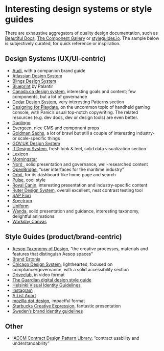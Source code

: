 # Interesting design systems or style guides

<!--BREAK-->

There are exhaustive aggregators of quality design documentation, such as [Beautiful Docs](https://github.com/PharkMillups/beautiful-docs), [The Component Gallery](https://component.gallery/) or [styleguides.io](http://styleguides.io/). The sample below is subjectively curated, for quick reference or inspiration.

<!-- [Designing Inspired Style Guides](https://speakerdeck.com/malarkey/designing-inspired-style-guides) -->

## Design Systems (UX/UI-centric)

- [Audi](http://www.audi.com/ci/en/guides/user-interface/introduction.html), with a companion brand guide
- [Atlassian Design System](https://atlassian.design/)
- [Biings Design System](https://biings.design/#/)
- [Blueprint](http://blueprintjs.com/) by Palantir
- [Canada.ca design system](https://www.canada.ca/en/government/about/design-system.html), interesting goals and content; few components, but a lot of governance
- [Cedar Design System](https://rei.github.io/rei-cedar-docs/), very interesting Patterns section
- [Designing for Playdate](https://sdk.play.date/1.11.1/Designing%20for%20Playdate.html), on the uncommon topic of handheld gaming console, with Panic’s usual top-notch copywriting. The related resources (e.g. dev docs, dev or design tools) are even better.
- [Duolingo](https://www.duolingo.com/design/)
- [Evergeen](https://evergreen.segment.com/), nice CMS and component props
- [Goldman Sachs](https://design.gs.com/home), a lot of brawl but still a couple of interesting industry- or scale-specific things
- [GOV.UK Design System](https://design-system.service.gov.uk/)
- [If Design System](https://design.if.eu/), fresh look & feel, solid data visualization section
- [Lexicon](https://lexicondesign.io/)
- [Morningstar](http://designsystem.morningstar.com/)
- [Nord ](https://nordhealth.design/), solid presentation and governance, well-researched content
- [OpenBridge](https://openbridge-ds.webflow.io), “user interfaces for the maritime industry”
- [Orbit](https://orbit.kiwi/), for its dashboard-like home page and search
- [Pulse](https://pulse.heartbeat.ua/), cool style
- [Royal Canin](http://developer.royalcanin.com/), interesting presentation and industry-specific content
- [Ruter Design System](https://components.ruter.as/), overall excellent, neat contrast testing tool
- [SAP Fiori](http://experience.sap.com/fiori-guidelines/)
- [Spectrum](https://spectrum.adobe.com/)
- [Uniform](http://uniform.hudl.com/)
- [Wanda](https://design.wonderflow.ai/), solid presentation and guidance, interesting taxonomy, delightful animations
- [Workday Canvas](https://design.workday.com/)

## Style Guides (product/brand-centric)

- [Aesop Taxonomy of Design](http://taxonomyofdesign.com/#!/), “the creative processes, materials and features that distinguish Aesop spaces”
- [Brand Estonia](https://brand.estonia.ee/?lang=en)
- [Chicago Design System](https://design.chicago.gov/), lighthearted, focused on compliance/governance, with a solid accessibility section
- [Driveclub](https://www.youtube.com/watch?v=IKaiXA4Xx74), in video format
- [The Guardian digital design style guide](https://design.theguardian.com/)
- [Helsinki Visual Identity Guidelines](https://brand.hel.fi/en/)
- [Instagram](https://about.instagram.com/brand/)
- [A List Apart](http://alistapart.com/about/style-guide)
- [mozilla dot design](https://mozilla.design/), impactful format
- [Starbucks Creative Expression](https://creative.starbucks.com/), fantastic presentation
- [Sweden’s brand identity guidelines](https://identity.sweden.se/en)

## Other

- [IACCM Contract Design Pattern Library](https://contract-design.iaccm.com/), “contract usability and understandability”
